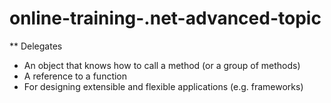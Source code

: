 # online-training-.net-advanced-topic

** Delegates
- An object that knows how to call a method (or a group of methods)
- A reference to a function
- For designing extensible and flexible applications (e.g. frameworks)


